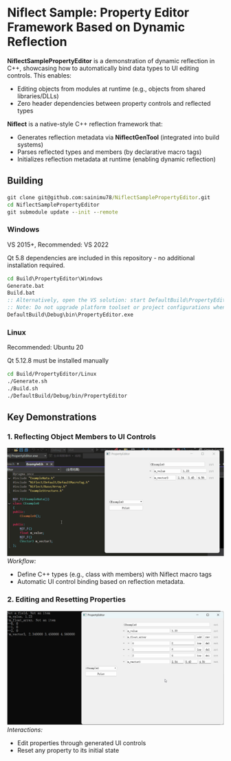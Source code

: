 # Niflect Sample: Property Editor Framework Based on Dynamic Reflection

**NiflectSamplePropertyEditor** is a demonstration of dynamic reflection in C++, showcasing how to automatically bind data types to UI editing controls. This enables:

- Editing objects from modules at runtime (e.g., objects from shared libraries/DLLs)
- Zero header dependencies between property controls and reflected types

**Niflect** is a native-style C++ reflection framework that:

- Generates reflection metadata via **NiflectGenTool** (integrated into build systems)
- Parses reflected types and members (by declarative macro tags)
- Initializes reflection metadata at runtime (enabling dynamic reflection)

## Building

```bat
git clone git@github.com:sainimu78/NiflectSamplePropertyEditor.git
cd NiflectSamplePropertyEditor
git submodule update --init --remote
```

### Windows

VS 2015+, Recommended: VS 2022

Qt 5.8 dependencies are included in this repository - no additional installation required.

```bat
cd Build\PropertyEditor\Windows
Generate.bat
Build.bat
:: Alternatively, open the VS solution: start DefaultBuild\PropertyEditor.sln
:: Note: Do not upgrade platform toolset or project configurations when opening
DefaultBuild\Debug\bin\PropertyEditor.exe
```

### Linux

Recommended: Ubuntu 20

Qt 5.12.8 must be installed manually

```bash
cd Build/PropertyEditor/Linux
./Generate.sh
./Build.sh
./DefaultBuild/Debug/bin/PropertyEditor
```

## Key Demonstrations

### 1. Reflecting Object Members to UI Controls

![Basic_Reflection](../Basic_Reflection.gif)
*Workflow:*

- Define C++ types (e.g., class with members) with Niflect macro tags
- Automatic UI control binding based on reflection metadata.

### 2. Editing and Resetting Properties

![Edit_Reset_Print](../Edit_Reset_Print.gif)
*Interactions:*

- Edit properties through generated UI controls
- Reset any property to its initial state

